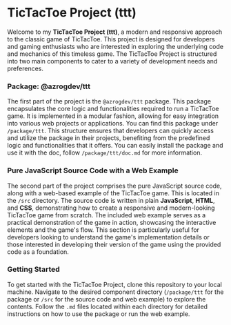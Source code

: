 # TicTacToe Project (ttt)

Welcome to my **TicTacToe Project (ttt)**, a modern and responsive approach to the classic game of TicTacToe. This project is designed for developers and gaming enthusiasts who are interested in exploring the underlying code and mechanics of this timeless game. The TicTacToe Project is structured into two main components to cater to a variety of development needs and preferences.

### Package: @azrogdev/ttt
The first part of the project is the `@azrogdev/ttt` package. This package encapsulates the core logic and functionalities required to run a TicTacToe game. It is implemented in a modular fashion, allowing for easy integration into various web projects or applications. You can find this package under `/package/ttt`. This structure ensures that developers can quickly access and utilize the package in their projects, benefiting from the predefined logic and functionalities that it offers.
You can easily install the package and use it with the doc, follow `/package/ttt/doc.md` for more information.

### Pure JavaScript Source Code with a Web Example
The second part of the project comprises the pure JavaScript source code, along with a web-based example of the TicTacToe game. This is located in the `/src` directory. The source code is written in plain **JavaScript**, **HTML**, and **CSS**, demonstrating how to create a responsive and modern-looking TicTacToe game from scratch. The included web example serves as a practical demonstration of the game in action, showcasing the interactive elements and the game's flow. This section is particularly useful for developers looking to understand the game's implementation details or those interested in developing their version of the game using the provided code as a foundation.

### Getting Started
To get started with the TicTacToe Project, clone this repository to your local machine. Navigate to the desired component directory (`/package/ttt` for the package or `/src` for the source code and web example) to explore the contents. Follow the `.md` files located within each directory for detailed instructions on how to use the package or run the web example.
